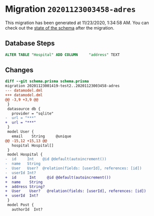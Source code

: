 # Migration `20201123003458-adres`

This migration has been generated at 11/23/2020, 1:34:58 AM.
You can check out the [state of the schema](./schema.prisma) after the migration.

## Database Steps

```sql
ALTER TABLE "Hospital" ADD COLUMN     "address" TEXT
```

## Changes

```diff
diff --git schema.prisma schema.prisma
migration 20201123001419-test2..20201123003458-adres
--- datamodel.dml
+++ datamodel.dml
@@ -3,9 +3,9 @@
 }
 datasource db {
   provider = "sqlite"
-  url = "***"
+  url = "***"
 }
 model User {
   email    String     @unique
@@ -15,12 +15,13 @@
   hospital Hospital[]
 }
 model Hospital {
-  id     Int    @id @default(autoincrement())
-  name   String
-  User   User?  @relation(fields: [userId], references: [id])
-  userId Int?
+  id      Int     @id @default(autoincrement())
+  name    String
+  address String?
+  User    User?   @relation(fields: [userId], references: [id])
+  userId  Int?
 }
 model Post {
   authorId  Int?
```


